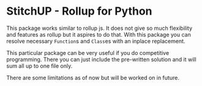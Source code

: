 # StitchUP - Rollup for Python

This package works similar to rollup js. It does not give so much flexibility and features as rollup but it aspires to do that. With this package you can resolve necessary `Function`s and `Class`es with an inplace replacement.

This particular package can be very useful if you do competitive programming. There you can just include the pre-written solution and it will sum all up to one file only.

There are some limitations as of now but will be worked on in future.
